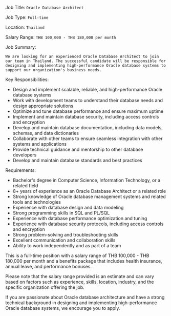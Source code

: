 Job Title: `Oracle Database Architect`

Job Type: `Full-time`

Location: `Thailand`

Salary Range: `THB 100,000 - THB 180,000 per month`

Job Summary:

`We are looking for an experienced Oracle Database Architect to join our team in Thailand. The successful candidate will be responsible for designing and implementing high-performance Oracle database systems to support our organization's business needs.`

Key Responsibilities:

* Design and implement scalable, reliable, and high-performance Oracle database systems
* Work with development teams to understand their database needs and design appropriate solutions
* Optimize and tune database performance and ensure maximum uptime
* Implement and maintain database security, including access controls and encryption
* Develop and maintain database documentation, including data models, schemas, and data dictionaries
* Collaborate with other teams to ensure seamless integration with other systems and applications
* Provide technical guidance and mentorship to other database developers
* Develop and maintain database standards and best practices

Requirements:

* Bachelor's degree in Computer Science, Information Technology, or a related field
* 8+ years of experience as an Oracle Database Architect or a related role
* Strong knowledge of Oracle database management systems and related tools and technologies
* Experience with database design and data modeling
* Strong programming skills in SQL and PL/SQL
* Experience with database performance optimization and tuning
* Experience with database security protocols, including access controls and encryption
* Strong problem-solving and troubleshooting skills
* Excellent communication and collaboration skills
* Ability to work independently and as part of a team

This is a full-time position with a salary range of THB 100,000 - THB 180,000 per month and a benefits package that includes health insurance, annual leave, and performance bonuses.

Please note that the salary range provided is an estimate and can vary based on factors such as experience, skills, location, industry, and the specific organization offering the job.

If you are passionate about Oracle database architecture and have a strong technical background in designing and implementing high-performance Oracle database systems, we encourage you to apply.